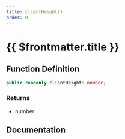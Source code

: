 ```yaml
---
title: clientHeight()
order: 0
---
```


# {{ $frontmatter.title }}

<!--@include: ./clientHeight_partial_header.md-->

## Function Definition

```ts
public readonly clientHeight: number;
```

### Returns

* number

## Documentation

<!--@include: ./clientHeight_partial_footer.md-->
